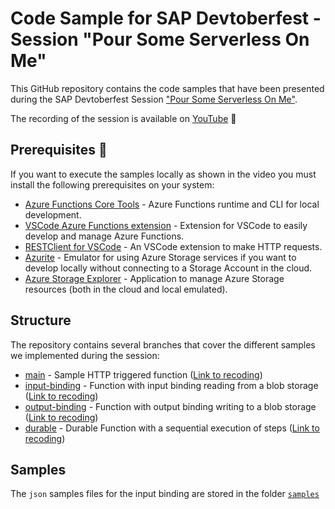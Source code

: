 # Code Sample for SAP Devtoberfest - Session "Pour Some Serverless On Me"

This GitHub repository contains the code samples that have been presented during the SAP Devtoberfest Session [ "Pour Some Serverless On Me"](https://github.com/SAP-samples/devtoberfest-2021/blob/main/topics/Week3_Cloud_Native/README.md#christian-lechner-pour-some-serverless-on-me).

The recording of the session is available on [YouTube](https://youtu.be/y1167Yme07o) 🎥

## Prerequisites 🧰

If you want to execute the samples locally as shown in the video you must install the following prerequisites on your system:

* [Azure Functions Core Tools](https://github.com/Azure/azure-functions-core-tools) - Azure Functions runtime and CLI for local development.
* [VSCode Azure Functions extension](https://github.com/Microsoft/vscode-azurefunctions) - Extension for VSCode to easily develop and manage Azure Functions.
* [RESTClient for VSCode](https://marketplace.visualstudio.com/items?itemName=humao.rest-client) - An VSCode extension  to make HTTP requests.
* [Azurite](https://docs.microsoft.com/azure/storage/common/storage-use-azurite) - Emulator for using Azure Storage services if you want to develop locally without connecting to a Storage Account in the cloud.
* [Azure Storage Explorer](https://azure.microsoft.com/features/storage-explorer/) - Application to manage Azure Storage resources (both in the cloud and local emulated).

## Structure

The repository contains several branches that cover the different samples we implemented during the session:

* [main](https://github.com/lechnerc77/devtoberfest-sample-code-serverless/tree/main) - Sample HTTP triggered function ([Link to recoding](https://youtu.be/y1167Yme07o?t=797))
* [input-binding](https://github.com/lechnerc77/devtoberfest-sample-code-serverless/tree/input-binding) - Function with input binding reading from a blob storage ([Link to recoding](https://youtu.be/y1167Yme07o?t=1328))
* [output-binding](https://github.com/lechnerc77/devtoberfest-sample-code-serverless/tree/output-binding) - Function with output binding writing to a blob storage ([Link to recoding](https://youtu.be/y1167Yme07o?t=1842))
* [durable](https://github.com/lechnerc77/devtoberfest-sample-code-serverless/tree/durable) - Durable Function with a sequential execution of steps ([Link to recoding](https://youtu.be/y1167Yme07o?t=2709))

## Samples

The `json` samples files for the input binding are stored in the folder [`samples`](./samples)